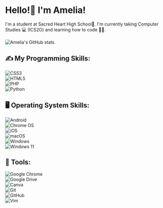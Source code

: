 # Hello!👋 I'm Amelia!

I'm a student at Sacred Heart High School🏫. I'm currently taking Computer Studies 💻 (ICS2O) and learning how to code 🧑‍💻. 
<br>
<br>
![Amelia's GitHub stats](https://github-readme-stats.vercel.app/api?username=amelia-mohr&show_icons=true&theme=tokyonight)

## ✍ My Programming Skills: <br>
![CSS3](https://img.shields.io/badge/css3-%231572B6.svg?style=for-the-badge&logo=css3&logoColor=white)<br>
![HTML5](https://img.shields.io/badge/html5-%23E34F26.svg?style=for-the-badge&logo=html5&logoColor=white)<br>
![PHP](https://img.shields.io/badge/php-%23777BB4.svg?style=for-the-badge&logo=php&logoColor=white)<br>
![Python](https://img.shields.io/badge/python-3670A0?style=for-the-badge&logo=python&logoColor=ffdd54)<br>

## 🖥 Operating System Skills: <br>
![Android](https://img.shields.io/badge/Android-3DDC84?style=for-the-badge&logo=android&logoColor=white)<br>
![Chrome OS](https://img.shields.io/badge/chrome%20os-3d89fc?style=for-the-badge&logo=google%20chrome&logoColor=white)<br>
![iOS](https://img.shields.io/badge/iOS-000000?style=for-the-badge&logo=ios&logoColor=white)<br>
![macOS](https://img.shields.io/badge/mac%20os-000000?style=for-the-badge&logo=macos&logoColor=F0F0F0)<br>
![Windows](https://img.shields.io/badge/Windows-0078D6?style=for-the-badge&logo=windows&logoColor=white)<br>
![Windows 11](https://img.shields.io/badge/Windows%2011-%230079d5.svg?style=for-the-badge&logo=Windows%2011&logoColor=white)<br>

## 🔧 Tools: <br>
![Google Chrome](https://img.shields.io/badge/Google%20Chrome-4285F4?style=for-the-badge&logo=GoogleChrome&logoColor=white)<br>
![Google Drive](https://img.shields.io/badge/Google%20Drive-4285F4?style=for-the-badge&logo=googledrive&logoColor=white)<br>
![Canva](https://img.shields.io/badge/Canva-%2300C4CC.svg?style=for-the-badge&logo=Canva&logoColor=white)<br>
![Git](https://img.shields.io/badge/git-%23F05033.svg?style=for-the-badge&logo=git&logoColor=white)<br>
![GitHub](https://img.shields.io/badge/github-%23121011.svg?style=for-the-badge&logo=github&logoColor=white)<br>
![Vim](https://img.shields.io/badge/VIM-%2311AB00.svg?style=for-the-badge&logo=vim&logoColor=white)<br>
